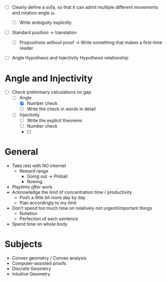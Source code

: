 - [ ] Clearly define a sofa, so that it can admit multiple different movements and rotation angle $\omega$.
	- [ ] Write ambiguity explicitly
- [ ] Standard position -> translation
	- [ ] Propositions without proof -> Write something that makes a first-time reader 
- [ ] Angle Hypothesis and Injectivity Hypothesis relationship


# Angle and Injectivity

- [ ] Check preliminary calculations on gap
	- [ ] Angle
		- [x] Number check
		- [ ] Write the check in words in detail
	- [ ] Injectivity
		- [ ] Write the explicit theorems
		- [ ] Number check
		- [ ] 

# General

- Take rest with NO internet
	- Reward range
		- Going out -> Pinball
		- Rowing
- Playtime _after_ work
- Acknowledge the limit of concentration time / productivity
	- Push a little bit more day by day
	- Plan accordingly to my limit
- Don't spend too much time on relatively not urgent/important things
	- Notation
	- Perfection of each sentence
- Spend time on whole body

# Subjects

- Convex geometry / Convex analysis
- Computer-assisted proofs
- Discrete Geometry
- Intuitive Geometry